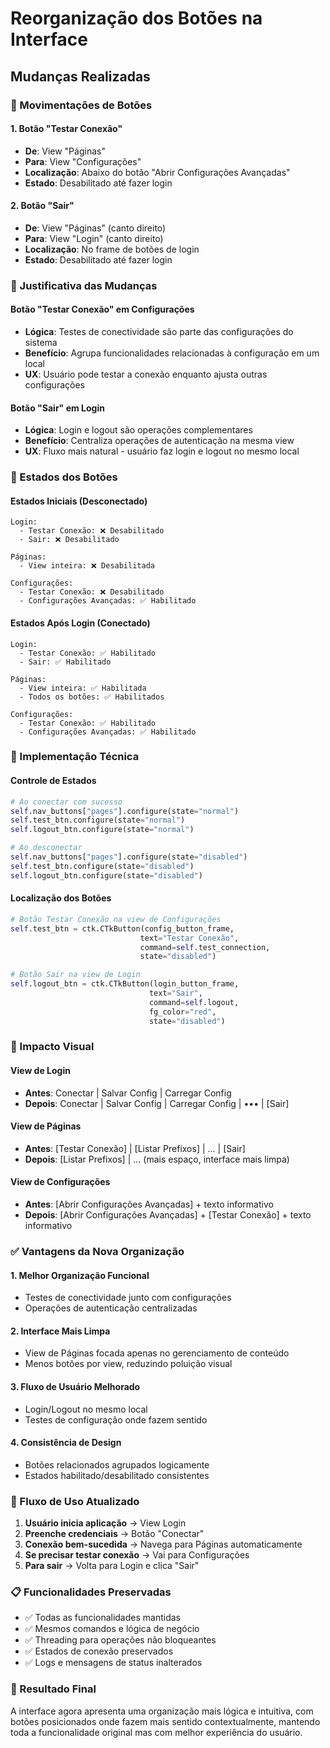 # Reorganização dos Botões na Interface

## Mudanças Realizadas

### 🔄 Movimentações de Botões

#### 1. Botão "Testar Conexão" 
- **De**: View "Páginas" 
- **Para**: View "Configurações"
- **Localização**: Abaixo do botão "Abrir Configurações Avançadas"
- **Estado**: Desabilitado até fazer login

#### 2. Botão "Sair"
- **De**: View "Páginas" (canto direito)
- **Para**: View "Login" (canto direito)  
- **Localização**: No frame de botões de login
- **Estado**: Desabilitado até fazer login

### 🎯 Justificativa das Mudanças

#### Botão "Testar Conexão" em Configurações
- **Lógica**: Testes de conectividade são parte das configurações do sistema
- **Benefício**: Agrupa funcionalidades relacionadas à configuração em um local
- **UX**: Usuário pode testar a conexão enquanto ajusta outras configurações

#### Botão "Sair" em Login
- **Lógica**: Login e logout são operações complementares
- **Benefício**: Centraliza operações de autenticação na mesma view
- **UX**: Fluxo mais natural - usuário faz login e logout no mesmo local

### 📱 Estados dos Botões

#### Estados Iniciais (Desconectado)
```
Login:
  - Testar Conexão: ❌ Desabilitado
  - Sair: ❌ Desabilitado

Páginas: 
  - View inteira: ❌ Desabilitada

Configurações:
  - Testar Conexão: ❌ Desabilitado
  - Configurações Avançadas: ✅ Habilitado
```

#### Estados Após Login (Conectado)
```
Login:
  - Testar Conexão: ✅ Habilitado
  - Sair: ✅ Habilitado

Páginas: 
  - View inteira: ✅ Habilitada
  - Todos os botões: ✅ Habilitados

Configurações:
  - Testar Conexão: ✅ Habilitado
  - Configurações Avançadas: ✅ Habilitado
```

### 🔧 Implementação Técnica

#### Controle de Estados
```python
# Ao conectar com sucesso
self.nav_buttons["pages"].configure(state="normal")
self.test_btn.configure(state="normal")
self.logout_btn.configure(state="normal")

# Ao desconectar
self.nav_buttons["pages"].configure(state="disabled") 
self.test_btn.configure(state="disabled")
self.logout_btn.configure(state="disabled")
```

#### Localização dos Botões
```python
# Botão Testar Conexão na view de Configurações
self.test_btn = ctk.CTkButton(config_button_frame, 
                             text="Testar Conexão", 
                             command=self.test_connection,
                             state="disabled")

# Botão Sair na view de Login
self.logout_btn = ctk.CTkButton(login_button_frame, 
                               text="Sair", 
                               command=self.logout, 
                               fg_color="red", 
                               state="disabled")
```

### 🎨 Impacto Visual

#### View de Login
- **Antes**: Conectar | Salvar Config | Carregar Config
- **Depois**: Conectar | Salvar Config | Carregar Config | ••• | [Sair]

#### View de Páginas  
- **Antes**: [Testar Conexão] | [Listar Prefixos] | ... | [Sair]
- **Depois**: [Listar Prefixos] | ... (mais espaço, interface mais limpa)

#### View de Configurações
- **Antes**: [Abrir Configurações Avançadas] + texto informativo
- **Depois**: [Abrir Configurações Avançadas] + [Testar Conexão] + texto informativo

### ✅ Vantagens da Nova Organização

#### 1. **Melhor Organização Funcional**
- Testes de conectividade junto com configurações
- Operações de autenticação centralizadas

#### 2. **Interface Mais Limpa**
- View de Páginas focada apenas no gerenciamento de conteúdo
- Menos botões por view, reduzindo poluição visual

#### 3. **Fluxo de Usuário Melhorado**
- Login/Logout no mesmo local
- Testes de configuração onde fazem sentido

#### 4. **Consistência de Design**
- Botões relacionados agrupados logicamente
- Estados habilitado/desabilitado consistentes

### 🔄 Fluxo de Uso Atualizado

1. **Usuário inicia aplicação** → View Login
2. **Preenche credenciais** → Botão "Conectar"
3. **Conexão bem-sucedida** → Navega para Páginas automaticamente
4. **Se precisar testar conexão** → Vai para Configurações
5. **Para sair** → Volta para Login e clica "Sair"

### 📋 Funcionalidades Preservadas

- ✅ Todas as funcionalidades mantidas
- ✅ Mesmos comandos e lógica de negócio
- ✅ Threading para operações não bloqueantes
- ✅ Estados de conexão preservados
- ✅ Logs e mensagens de status inalterados

### 🚀 Resultado Final

A interface agora apresenta uma organização mais lógica e intuitiva, com botões posicionados onde fazem mais sentido contextualmente, mantendo toda a funcionalidade original mas com melhor experiência do usuário.
